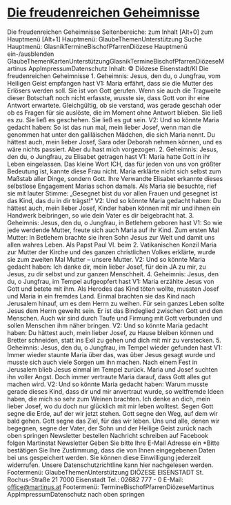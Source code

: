 # [Die freudenreichen Geheimnisse](https://www.martinus.at/portal/glaube/beten/gebete/rosenkranzgebete/article/359.html)

Die freudenreichen Geheimnisse Seitenbereiche: zum Inhalt [Alt+0] zum Hauptmenü [Alt+1] Hauptmenü: GlaubeThemenUnterstützung Suche Hauptmenü: GlasnikTermineBischofPfarrenDiözese Hauptmenü ein-/ausblenden GlaubeThemenKartenUnterstützungGlasnikTermineBischofPfarrenDiözeseMartinus AppImpressumDatenschutz Inhalt: © Diözese Eisenstadt/KI Die freudenreichen Geheimnisse 1. Geheimnis: Jesus, den du, o Jungfrau, vom Heiligen Geist empfangen hast V1: Maria erfährt, dass sie die Mutter des Erlösers werden soll. Sie ist von Gott gerufen. Wenn sie auch die Tragweite dieser Botschaft noch nicht erfasste, wusste sie, dass Gott von ihr eine Antwort erwartete. Gleichgültig, ob sie verstand, was gerade geschah oder ob es Fragen für sie auslöste, die im Moment ohne Antwort blieben. Sie ließ es zu. Sie ließ es geschehen. Sie ließ es gut sein. V2: Und so könnte Maria gedacht haben: So ist das nun mal, mein lieber Josef, wenn man die genommen hat unter den galiläischen Mädchen, die sich Maria nennt. Du hättest auch, mein lieber Josef, Sara oder Deborah nehmen können, und es wäre nichts passiert. Aber du hast mich vorgezogen. 2. Geheimnis: Jesus, den du, o Jungfrau, zu Elisabet getragen hast V1: Maria hatte Gott in ihr Leben eingelassen. Das kleine Wort ICH, das für jeden von uns von größter Bedeutung ist, kannte diese Frau nicht. Maria erklärte nicht sich selbst zum Maßstab aller Dinge, sondern Gott. Ihre Verwandte Elisabet erkannte dieses selbstlose Engagement Marias schon damals. Als Maria sie besuchte, rief sie mit lauter Stimme: „Gesegnet bist du vor allen Frauen und gesegnet ist das Kind, das du in dir trägst!“ V2: Und so könnte Maria gedacht haben: Du hättest auch, mein lieber Josef, Kinder haben können mit mir und ihnen ein Handwerk beibringen, so wie dein Vater es dir beigebracht hat. 3. Geheimnis: Jesus, den du, o Jungfrau, in Betlehem geboren hast V1: So wie jede werdende Mutter, freute sich auch Maria auf ihr Kind. Zum ersten Mal Mutter: In Betlehem brachte sie ihren Sohn Jesus zur Welt und damit uns allen wahres Leben. Als Papst Paul VI. beim 2. Vatikanischen Konzil Maria zur Mutter der Kirche und des ganzen christlichen Volkes erklärte, wurde sie zum zweiten Mal Mutter – unsere Mutter. V2: Und so könnte Maria gedacht haben: Ich danke dir, mein lieber Josef, für dein JA zu mir, zu Jesus, zu dir selbst und zur ganzen Menschheit. 4. Geheimnis: Jesus, den du, o Jungfrau, im Tempel aufgeopfert hast V1: Maria erzählte Jesus von Gott und betete mit ihm. Als Herodes das Kind töten wollte, mussten Josef und Maria in ein fremdes Land. Einmal brachten sie das Kind nach Jerusalem hinauf, um es dem Herrn zu weihen. Für sein ganzes Leben sollte Jesus dem Herrn geweiht sein. Er ist das Bindeglied zwischen Gott und den Menschen. Auch wir sind durch Taufe und Firmung mit Gott verbunden und sollen Menschen ihm näher bringen. V2: Und so könnte Maria gedacht haben: Du hättest auch, mein lieber Josef, zu Hause bleiben können und Bretter schneiden, statt ins Exil zu gehen und dich mit mir zu verstecken. 5. Geheimnis: Jesus, den du, o Jungfrau, im Tempel wieder gefunden hast V1: Immer wieder staunte Maria über das, was über Jesus gesagt wurde und musste sich auch viele Sorgen um ihn machen. Nach einem Fest in Jerusalem blieb Jesus einmal im Tempel zurück. Maria und Josef suchten ihn voller Angst. Doch immer vertraute Maria darauf, dass Gott alles gut machen wird. V2: Und so könnte Maria gedacht haben: Warum musste gerade dieses Kind, dass dir und mir anvertraut wurde, so weltfremde Ideen haben, die mich so sehr zum Weinen brachten. Ich denke an dich, mein lieber Josef, wo du doch nur glücklich mit mir leben wolltest. Segen Gott segne die Erde, auf der wir jetzt stehen. Gott segne den Weg, auf dem wir bald gehen. Gott segne das Ziel, für das wir leben. Uns und alle, denen wir begegnen, segne der Vater, der Sohn und der Heilige Geist zurück nach oben springen Newsletter bestellen Nachricht schreiben auf Facebook folgen Martinstat Newsletter Geben Sie bitte Ihre E-Mail Adresse ein *Bitte bestätigen Sie Ihre Zustimmung, dass die von Ihnen eingegebenen Daten bei uns gespeichert werden. Sie können diese Einwilligung jederzeit widerrufen. Unsere Datenschutzrichtline kann hier nachgelesen werden. Footermenü: GlaubeThemenUnterstützung DIÖZESE EISENSTADT St. Rochus-Straße 21 7000 Eisenstadt Tel.: 02682 777 - 0 E-Mail: office@martinus.at Footermenü: TermineBischofPfarrenDiözeseMartinus AppImpressumDatenschutz nach oben springen